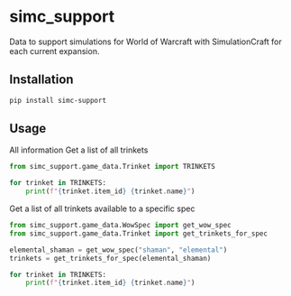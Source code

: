 # simc_support
Data to support simulations for World of Warcraft with SimulationCraft for each current expansion.

## Installation

```sh
pip install simc-support
```

## Usage

All information
Get a list of all trinkets
```python
from simc_support.game_data.Trinket import TRINKETS

for trinket in TRINKETS:
    print(f"{trinket.item_id} {trinket.name}")
```

Get a list of all trinkets available to a specific spec
```python
from simc_support.game_data.WowSpec import get_wow_spec
from simc_support.game_data.Trinket import get_trinkets_for_spec

elemental_shaman = get_wow_spec("shaman", "elemental")
trinkets = get_trinkets_for_spec(elemental_shaman)

for trinket in TRINKETS:
    print(f"{trinket.item_id} {trinket.name}")
```
